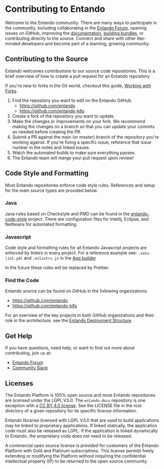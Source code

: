 
# Contributing to Entando

Welcome to the Entando community. There are many ways to participate in the community, including collaborating in the [Entando Forum](https://forum.entando.com), opening issues on GitHub, improving the [documentation](https://github.com/entando/entando-docs/tree/master/vuepress), [building bundles](../../tutorials/create/pb/publish-simple-bundle.md), or contributing directly to the source. Connect and share with other like-minded developers and become part of a learning, growing community.

## Contributing to the Source

Entando welcomes contributions to our source code repositories. This is a brief overview of how to create a pull request for an Entando repository.

If you're new to forks in the Git world, checkout this guide, [Working with Forks](https://docs.github.com/en/github/collaborating-with-issues-and-pull-requests/working-with-forks).

1. Find the repository you want to edit on the Entando GitHub.
    *  <https://github.com/entando>
    *  <https://github.com/entando-k8s>
2. Create a fork of the repository you want to update.
3. Make the changes or improvements on your fork. We recommend making the changes on a branch so that you can update your commits as needed before creating the PR.
4. Submit a PR against the main (or master) branch of the repository you're working against. If you're fixing a specific issue, reference that issue number in the notes and linked issues.
5. Watch the automated builds to make sure everything passes.
6. The Entando team will merge your pull request upon review!

## Code Style and Formatting
Most Entando repositories enforce code style rules. References and setup for the main
source types are provided below.

### Java
Java rules based on Checkstyle and PMD can be found in the [entando-code-style](
https://github.com/entando/entando-code-style) project. There are configuration files for Intellij, Eclipse, and Netbeans for automated formatting.

### Javascript

Code style and formatting rules for all Entando Javascript projects are enforced by linters in every project. For a reference example see: `.sass-lint.yml` and `.eslintrc.js` in the [App builder](https://github.com/entando/app-builder)

In the future these rules will be replaced by Prettier. <!-- Should this line be removed?   -->

### Find the Code

Entando source can be found on GitHub in the following organizations.
* <https://github.com/entando>
* <https://github.com/entando-k8s>

For an overview of the key projects in both GitHub organizations and their role in the architecture, see the [Entando Deployment Structure](../reference/deployment-structure.md)

## Get Help

If you have questions, need help, or want to find out more about contributing, join us at:

  - [Entando Forum](https://forum.entando.com)
  - [Community Slack](https://join.slack.com/t/entandocommunity/shared_invite/zt-g609owdv-2K~YRh8zrI6lqlWo4aFWUw)
  
## Licenses
 The Entando Platform is 100% open source and most Entando repositories are licensed under the LGPL V3.0. The `entando-docs` repository is one exception with a [CC BY 4.0 license](https://github.com/entando/entando-docs/blob/main/LICENSE). See the LICENSE file in the root directory of a given repository for its specific license information. 
 
 Entando libraries licensed with LGPL V3.0 that are used to build applications may be linked to proprietary applications. If linked statically, the application code must also be released as LGPL. If the application is linked dynamically to Entando, the proprietary code does not need to be released. 
 
 A commercial open source license is provided for customers of the Entando Platform with Gold and Platinum subscriptions. This license permits freely extending or modifying the Platform without requiring the confidential intellectual property (IP) to be returned to the open source community. 
 